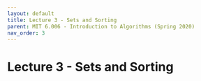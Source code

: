 ```yaml
---
layout: default
title: Lecture 3 - Sets and Sorting
parent: MIT 6.006 - Introduction to Algorithms (Spring 2020)
nav_order: 3
---
```


# Lecture 3 - Sets and Sorting
